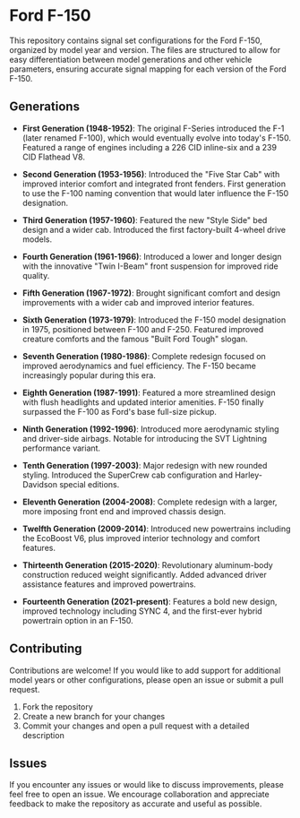 # Ford F-150

This repository contains signal set configurations for the Ford F-150, organized by model year and version. The files are structured to allow for easy differentiation between model generations and other vehicle parameters, ensuring accurate signal mapping for each version of the Ford F-150.

## Generations

- **First Generation (1948-1952)**: The original F-Series introduced the F-1 (later renamed F-100), which would eventually evolve into today's F-150. Featured a range of engines including a 226 CID inline-six and a 239 CID Flathead V8.

- **Second Generation (1953-1956)**: Introduced the "Five Star Cab" with improved interior comfort and integrated front fenders. First generation to use the F-100 naming convention that would later influence the F-150 designation.

- **Third Generation (1957-1960)**: Featured the new "Style Side" bed design and a wider cab. Introduced the first factory-built 4-wheel drive models.

- **Fourth Generation (1961-1966)**: Introduced a lower and longer design with the innovative "Twin I-Beam" front suspension for improved ride quality.

- **Fifth Generation (1967-1972)**: Brought significant comfort and design improvements with a wider cab and improved interior features.

- **Sixth Generation (1973-1979)**: Introduced the F-150 model designation in 1975, positioned between F-100 and F-250. Featured improved creature comforts and the famous "Built Ford Tough" slogan.

- **Seventh Generation (1980-1986)**: Complete redesign focused on improved aerodynamics and fuel efficiency. The F-150 became increasingly popular during this era.

- **Eighth Generation (1987-1991)**: Featured a more streamlined design with flush headlights and updated interior amenities. F-150 finally surpassed the F-100 as Ford's base full-size pickup.

- **Ninth Generation (1992-1996)**: Introduced more aerodynamic styling and driver-side airbags. Notable for introducing the SVT Lightning performance variant.

- **Tenth Generation (1997-2003)**: Major redesign with new rounded styling. Introduced the SuperCrew cab configuration and Harley-Davidson special editions.

- **Eleventh Generation (2004-2008)**: Complete redesign with a larger, more imposing front end and improved chassis design.

- **Twelfth Generation (2009-2014)**: Introduced new powertrains including the EcoBoost V6, plus improved interior technology and comfort features.

- **Thirteenth Generation (2015-2020)**: Revolutionary aluminum-body construction reduced weight significantly. Added advanced driver assistance features and improved powertrains.

- **Fourteenth Generation (2021-present)**: Features a bold new design, improved technology including SYNC 4, and the first-ever hybrid powertrain option in an F-150.

## Contributing

Contributions are welcome! If you would like to add support for additional model years or other configurations, please open an issue or submit a pull request.

1. Fork the repository
2. Create a new branch for your changes
3. Commit your changes and open a pull request with a detailed description

## Issues

If you encounter any issues or would like to discuss improvements, please feel free to open an issue. We encourage collaboration and appreciate feedback to make the repository as accurate and useful as possible.
